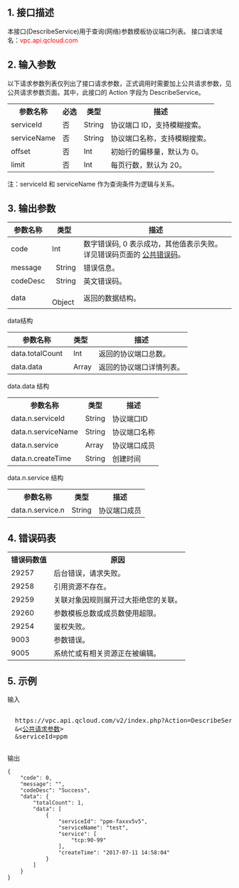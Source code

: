 ## 1. 接口描述
 
本接口(DescribeService)用于查询(网络)参数模板协议端口列表。
接口请求域名：<font style="color:red">vpc.api.qcloud.com</font>
 

## 2. 输入参数
 
以下请求参数列表仅列出了接口请求参数，正式调用时需要加上公共请求参数，见公共请求参数页面。其中，此接口的 Action 字段为 DescribeService。
<table class="t"><tbody><tr>
<th><b>参数名称</b></th>
<th><b>必选</b></th>
<th><b>类型</b></th>
<th><b>描述</b></th>
<tr>
<td> serviceId <td> 否 <td> String <td>协议端口 ID，支持模糊搜索。
<tr>
<td> serviceName <td> 否 <td> String <td> 协议端口名称，支持模糊搜索。
<tr>
<td> offset <td> 否 <td> Int <td> 初始行的偏移量，默认为 0。
<tr>
<td> limit <td> 否 <td> Int <td> 每页行数，默认为 20。
</tbody></table>

注：serviceId 和 serviceName 作为查询条件为逻辑与关系。

## 3. 输出参数
 

| 参数名称 | 类型 | 描述 |
|---------|---------|---------|
| code | Int | 数字错误码, 0 表示成功，其他值表示失败。详见错误码页面的 <a href='http://tcecqpoc.fsphere.cn/document/api/215/4781' title='公共错误码'>公共错误码</a>。|
| message |   String | 错误信息。 |
| codeDesc |   String | 英文错误码。 |
| data |   Object | 返回的数据结构。|

data结构

| 参数名称 | 类型 | 描述 |
|---------|---------|---------|
| data.totalCount |   Int | 返回的协议端口总数。 |
| data.data |   Array | 返回的协议端口详情列表。|



data.data 结构
<table class="t"><tbody><tr>
<th><b>参数名称</b></th>
<th><b>类型</b></th>
<th><b>描述</b></th>
<tr>
<td> data.n.serviceId <td> String <td> 协议端口ID
<tr>
<td> data.n.serviceName <td> String <td> 协议端口名称
<tr>
<td> data.n.service <td> Array <td> 协议端口成员
<tr>
<td> data.n.createTime <td> String <td> 创建时间
</tbody></table>

data.n.service 结构
<table class="t"><tbody><tr>
<th><b>参数名称</b></th>
<th><b>类型</b></th>
<th><b>描述</b></th>
<tr>
<td> data.n.service.n <td> String <td> 协议端口成员
</tbody></table>

 ## 4. 错误码表
 <table class="t"><tbody><tr>
<th><b>错误码数值</b></th>
<th><b>原因</b></th>
<tr>
<td> 29257 <td> 后台错误，请求失败。
<tr>
<td> 29258 <td> 引用资源不存在。
<tr>
<td> 29259 <td> 关联对象因规则展开过大拒绝您的关联。
<tr>
<td> 29260 <td> 参数模板总数或成员数使用超限。
<tr>
<td> 29254 <td> 鉴权失败。
<tr>
<td> 9003 <td> 参数错误。
<tr>
<td> 9005 <td> 系统忙或有相关资源正在被编辑。
</tbody></table>


## 5. 示例
 
输入
<pre>

  https://vpc.api.qcloud.com/v2/index.php?Action=DescribeService
  &<<a href="http://tcecqpoc.fsphere.cn/doc/api/229/6976">公共请求参数</a>>
  &serviceId=ppm

</pre>

输出
```
{
    "code": 0,
    "message": "",
	"codeDesc": "Success",
    "data": {
        "totalCount": 1,
        "data": [
            {
                "serviceId": "ppm-faxxv5v5",
                "serviceName": "test",
                "service": [
                    "tcp:90-99"
                ],
                "createTime": "2017-07-11 14:58:04"
            }
        ]
    }
}
```

